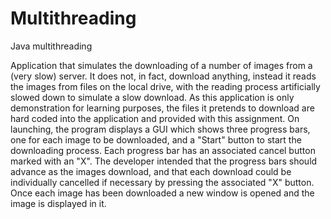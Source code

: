 # Multithreading
Java multithreading


Application that simulates the downloading of a number of images from a (very slow) server. 
It does not, in fact, download anything, instead it reads the images
from files on the local drive, with the reading process artificially slowed down to simulate a slow
download. As this application is only demonstration for learning purposes, the files it pretends to
download are hard coded into the application and provided with this assignment.
On launching, the program displays a GUI which shows three progress bars, one for each image to be
downloaded, and a "Start" button to start the downloading process. Each progress bar has an
associated cancel button marked with an "X". The developer intended that the progress bars should
advance as the images download, and that each download could be individually cancelled if
necessary by pressing the associated "X" button. Once each image has been downloaded a new
window is opened and the image is displayed in it.
